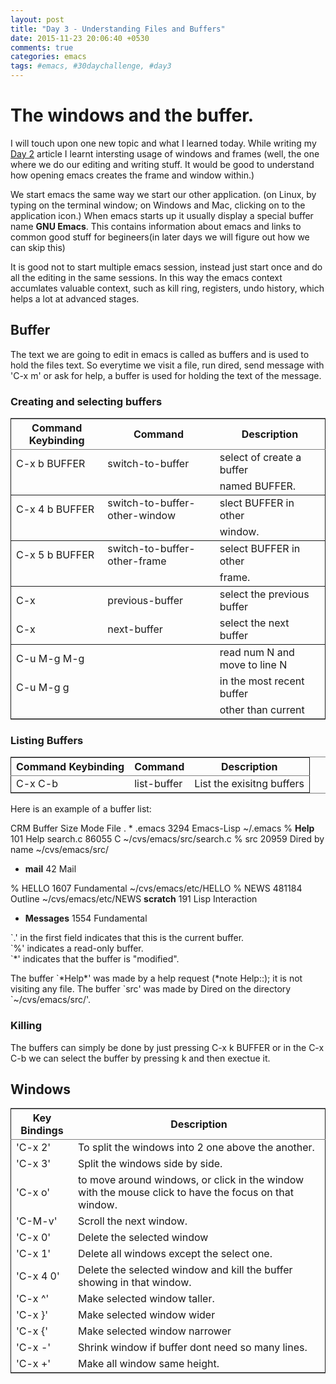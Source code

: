 ```yaml
---
layout: post
title: "Day 3 - Understanding Files and Buffers"
date: 2015-11-23 20:06:40 +0530
comments: true
categories: emacs
tags: #emacs, #30daychallenge, #day3
---
```

# The windows and the buffer.<a id="sec-1" name="sec-1"></a>

I will touch upon one new topic and what I learned today. While writing my [Day 2](http://www.omps.in/blog/2015/11/14/day-2-the-real-estate/) article I learnt intersting usage of windows and frames (well, the one where we do our editing and writing stuff. It would be good to understand how opening emacs creates the frame and window within.) 
<!--more-->
We start emacs the same way we start our other application. (on Linux, by typing on the terminal window; on Windows and Mac, clicking on to the application icon.) When emacs starts up it usually display a special buffer name **GNU Emacs**. This contains information about emacs and links to common good stuff for begineers(in later days we will figure out how we can skip this)

It is good not to start multiple emacs session, instead just start once and do all the editing in the same sessions. In this way the emacs context accumlates valuable context, such as kill ring, registers, undo history, which helps a lot at advanced stages.

## Buffer<a id="sec-1-1" name="sec-1-1"></a>

The text we are going to edit in emacs is called as buffers and is used to hold the files text. So everytime we visit a file, run dired, send message with 'C-x m' or ask for help, a buffer is used for holding the text of the message.

### Creating and selecting buffers<a id="sec-1-1-1" name="sec-1-1-1"></a>

<table border="2" cellspacing="0" cellpadding="6" rules="groups" frame="hsides">


<colgroup>
<col  class="left" />

<col  class="left" />

<col  class="left" />
</colgroup>
<thead>
<tr>
<th scope="col" class="left">Command Keybinding</th>
<th scope="col" class="left">Command</th>
<th scope="col" class="left">Description</th>
</tr>
</thead>

<tbody>
<tr>
<td class="left">C-x b BUFFER</td>
<td class="left">switch-to-buffer</td>
<td class="left">select of create a buffer</td>
</tr>


<tr>
<td class="left">&#xa0;</td>
<td class="left">&#xa0;</td>
<td class="left">named BUFFER.</td>
</tr>
</tbody>

<tbody>
<tr>
<td class="left">C-x 4 b BUFFER</td>
<td class="left">switch-to-buffer-other-window</td>
<td class="left">slect BUFFER in other</td>
</tr>


<tr>
<td class="left">&#xa0;</td>
<td class="left">&#xa0;</td>
<td class="left">window.</td>
</tr>
</tbody>

<tbody>
<tr>
<td class="left">C-x 5 b BUFFER</td>
<td class="left">switch-to-buffer-other-frame</td>
<td class="left">select BUFFER in other</td>
</tr>


<tr>
<td class="left">&#xa0;</td>
<td class="left">&#xa0;</td>
<td class="left">frame.</td>
</tr>
</tbody>

<tbody>
<tr>
<td class="left">C-x <LEFT></td>
<td class="left">previous-buffer</td>
<td class="left">select the previous buffer</td>
</tr>


<tr>
<td class="left">C-x <RIGHT></td>
<td class="left">next-buffer</td>
<td class="left">select the next buffer</td>
</tr>
</tbody>

<tbody>
<tr>
<td class="left">C-u M-g M-g</td>
<td class="left">&#xa0;</td>
<td class="left">read num N and move to line N</td>
</tr>


<tr>
<td class="left">C-u M-g g</td>
<td class="left">&#xa0;</td>
<td class="left">in the most recent buffer</td>
</tr>


<tr>
<td class="left">&#xa0;</td>
<td class="left">&#xa0;</td>
<td class="left">other than current</td>
</tr>
</tbody>
</table>

### Listing Buffers<a id="sec-1-1-2" name="sec-1-1-2"></a>

<table border="2" cellspacing="0" cellpadding="6" rules="groups" frame="hsides">


<colgroup>
<col  class="left" />

<col  class="left" />

<col  class="left" />
</colgroup>
<thead>
<tr>
<th scope="col" class="left">Command Keybinding</th>
<th scope="col" class="left">Command</th>
<th scope="col" class="left">Description</th>
</tr>
</thead>

<tbody>
<tr>
<td class="left">C-x C-b</td>
<td class="left">list-buffer</td>
<td class="left">List the exisitng buffers</td>
</tr>
</tbody>
</table>

Here is an example of a buffer list:

CRM Buffer                Size  Mode              File
. \* .emacs                3294  Emacs-Lisp        ~/.emacs
 %  **Help**                 101  Help
    search.c             86055  C                 ~/cvs/emacs/src/search.c
 %  src                  20959  Dired by name     ~/cvs/emacs/src/
-   **mail**                  42  Mail

%  HELLO                 1607  Fundamental       ~/cvs/emacs/etc/HELLO
%  NEWS                481184  Outline           ~/cvs/emacs/etc/NEWS
   **scratch**              191  Lisp Interaction
-   **Messages**            1554  Fundamental

\`.' in the first field indicates that this is the current buffer.  
\`%' indicates a read-only buffer.  
\`\*' indicates that the buffer is "modified". 

The buffer \`\*Help\*' was made by a help request (\*note Help::); it is not visiting any file. 
The buffer \`src' was made by Dired on the directory \`~/cvs/emacs/src/'. 

### Killing<a id="sec-1-1-3" name="sec-1-1-3"></a>

The buffers can simply be done by just pressing C-x k BUFFER or in the C-x C-b we can select the buffer by pressing k and then exectue it.

## Windows<a id="sec-1-2" name="sec-1-2"></a>

<table border="2" cellspacing="0" cellpadding="6" rules="groups" frame="hsides">


<colgroup>
<col  class="left" />

<col  class="left" />
</colgroup>
<thead>
<tr>
<th scope="col" class="left">Key Bindings</th>
<th scope="col" class="left">Description</th>
</tr>
</thead>

<tbody>
<tr>
<td class="left">'C-x 2'</td>
<td class="left">To split the windows into 2 one above the another.</td>
</tr>


<tr>
<td class="left">'C-x 3'</td>
<td class="left">Split the windows side by side.</td>
</tr>


<tr>
<td class="left">'C-x o'</td>
<td class="left">to move around windows, or click in the window with the mouse click to have the focus on that window.</td>
</tr>


<tr>
<td class="left">'C-M-v'</td>
<td class="left">Scroll the next window.</td>
</tr>


<tr>
<td class="left">'C-x 0'</td>
<td class="left">Delete the selected window</td>
</tr>


<tr>
<td class="left">'C-x 1'</td>
<td class="left">Delete all windows except the select one.</td>
</tr>


<tr>
<td class="left">'C-x 4 0'</td>
<td class="left">Delete the selected window and kill the buffer showing in that window.</td>
</tr>


<tr>
<td class="left">'C-x ^'</td>
<td class="left">Make selected window taller.</td>
</tr>


<tr>
<td class="left">'C-x }'</td>
<td class="left">Make selected window wider</td>
</tr>


<tr>
<td class="left">'C-x {'</td>
<td class="left">Make selected window narrower</td>
</tr>


<tr>
<td class="left">'C-x -'</td>
<td class="left">Shrink window if buffer dont need so many lines.</td>
</tr>


<tr>
<td class="left">'C-x +'</td>
<td class="left">Make all window same height.</td>
</tr>
</tbody>
</table>

